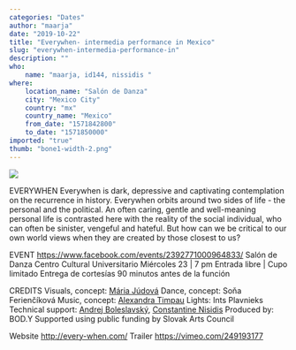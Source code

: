 ```yaml
---
categories: "Dates"
author: "maarja"
date: "2019-10-22"
title: "Everywhen- intermedia performance in Mexico"
slug: "everywhen-intermedia-performance-in"
description: ""
who: 
    name: "maarja, id144, nissidis "
where: 
    location_name: "Salón de Danza"
    city: "Mexico City"
    country: "mx"
    country_name: "Mexico"
    from_date: "1571842800"
    to_date: "1571850000"
imported: "true"
thumb: "bone1-width-2.png"
---
```



![](bone1-width-2.png) 

EVERYWHEN
Everywhen is dark, depressive and captivating contemplation on the recurrence in history. Everywhen orbits around two sides of life - the personal and the political. An often caring, gentle and well-meaning personal life is contrasted here with the reality of the social individual, who can often be sinister, vengeful and hateful. But how can we be critical to our own world views when they are created by those closest to us?

EVENT 
https://www.facebook.com/events/2392771000964833/
Salón de Danza
Centro Cultural Universitario
Miércoles 23 | 7 pm
Entrada libre | Cupo limitado
Entrega de cortesías 90 minutos antes de la función

CREDITS
Visuals, concept: [Mária Júdová](http://mariajudova.net)
Dance, concept: Soňa Ferienčíková 
Music, concept: [Alexandra Timpau](http://soundcloud.com/alotofkittens)
Lights: Ints Plavnieks 
Technical support: [Andrej Boleslavský](http://id144.org), [Constantine Nisidis](http://nisidis.com) 
Produced by: BOD.Y
Supported using public funding by Slovak Arts Council

Website http://every-when.com/
Trailer https://vimeo.com/249193177
